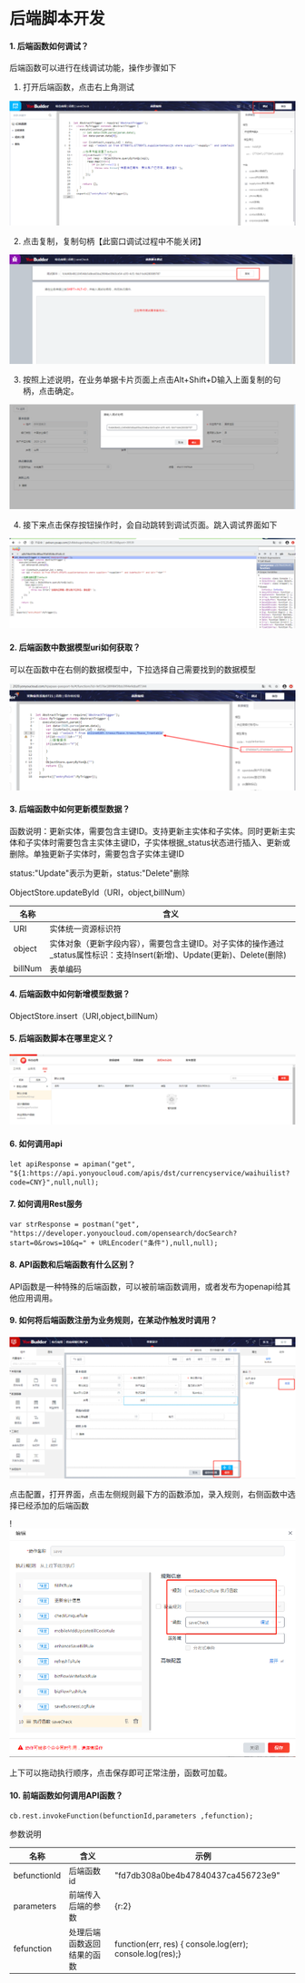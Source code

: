 # 后端脚本开发

#### 1. 后端函数如何调试？

   后端函数可以进行在线调试功能，操作步骤如下

   1)  打开后端函数，点击右上角测试

   ![](/image/调试1.png)

   2) 点击复制，复制句柄【此窗口调试过程中不能关闭】

   ![](/image/调试2.png)

   3) 按照上述说明，在业务单据卡片页面上点击Alt+Shift+D输入上面复制的句柄，点击确定。

   ![](/image/调试23.png)

   4) 接下来点击保存按钮操作时，会自动跳转到调试页面。跳入调试界面如下

   ![](/image/调试3.png)

#### 2. 后端函数中数据模型uri如何获取？

   可以在函数中在右侧的数据模型中，下拉选择自己需要找到的数据模型

   ![](/image/uri.png)

   

#### 3. 后端函数中如何更新模型数据？

   函数说明：更新实体，需要包含主键ID。支持更新主实体和子实体。同时更新主实体和子实体时需要包含主实体主键ID，子实体根据_status状态进行插入、更新或删除。单独更新子实体时，需要包含子实体主键ID

   status:"Update"表示为更新，status:"Delete"删除

   ObjectStore.updateById（URI，object,billNum）

   | 名称    | 含义                                                         |
   | ------- | ------------------------------------------------------------ |
   | URI     | 实体统一资源标识符                                           |
   | object  | 实体对象（更新字段内容），需要包含主键ID。对子实体的操作通过_status属性标识：支持Insert(新增)、Update(更新)、Delete(删除) |
   | billNum | 表单编码                                                     |



#### 4. 后端函数中如何新增模型数据？

ObjectStore.insert（URI,object,billNum）



#### 5. 后端函数脚本在哪里定义？

![](/image/后端函数.png)



#### 6. 如何调用api

```
let apiResponse = apiman("get", "${1:https://api.yonyoucloud.com/apis/dst/currencyservice/waihuilist?code=CNY}",null,null);
```



#### 7. 如何调用Rest服务

```
var strResponse = postman("get", "https://developer.yonyoucloud.com/opensearch/docSearch?start=0&rows=10&q=" + URLEncoder("条件"),null,null);
```



#### 8. API函数和后端函数有什么区别？

API函数是一种特殊的后端函数，可以被前端函数调用，或者发布为openapi给其他应用调用。



#### 9. 如何将后端函数注册为业务规则，在某动作触发时调用？

![](/image/动作1.png)

点击配置，打开界面，点击左侧规则最下方的函数添加，录入规则，右侧函数中选择已经添加的后端函数

!![](/image/动作3.png)

上下可以拖动执行顺序，点击保存即可正常注册，函数可加载。



#### 10. 前端函数如何调用API函数？

```
cb.rest.invokeFunction(befunctionId,parameters ,fefunction);
```

参数说明

| 名称         | 含义                       | 示例                                                        |
| ------------ | -------------------------- | ----------------------------------------------------------- |
| befunctionId | 后端函数id                 | "fd7db308a0be4b47840437ca456723e9"                          |
| parameters   | 前端传入后端的参数         | {r:2}                                                       |
| fefunction   | 处理后端函数返回结果的函数 | function(err, res) {  console.log(err);  console.log(res);} |

